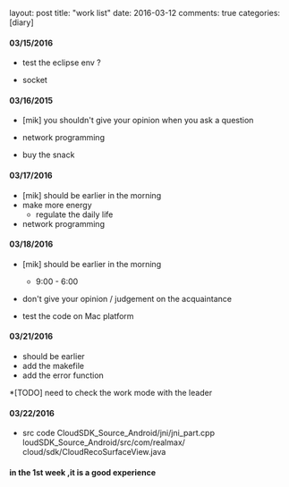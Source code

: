 layout: post
title: "work list"
date: 2016-03-12
comments: true
categories: [diary]


#### 03/15/2016
 * test the eclipse env ?

 * socket

#### 03/16/2015
  * [mik] you shouldn't give your opinion when you ask a question
   
  * network programming

  * buy the snack

#### 03/17/2016
  * [mik] should be earlier in the morning
  * make more energy
     - regulate the daily life
  * network programming

#### 03/18/2016
  * [mik] should be earlier in the morning
     - 9:00 - 6:00
  
  * don't give your opinion / judgement on the acquaintance 
  * test the code on Mac platform

#### 03/21/2016
  * should be earlier
  * add the makefile
  * add the error function

  *[TODO] need to check the work mode with the leader


#### 03/22/2016
  * src code
CloudSDK_Source_Android/jni/jni_part.cpp
loudSDK_Source_Android/src/com/realmax/ cloud/sdk/CloudRecoSurfaceView.java

#### in the 1st week ,it is a good experience